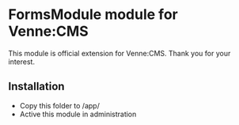 FormsModule module for Venne:CMS
================================

This module is official extension for Venne:CMS. Thank you for your interest.

Installation
------------

- Copy this folder to /app/
- Active this module in administration
